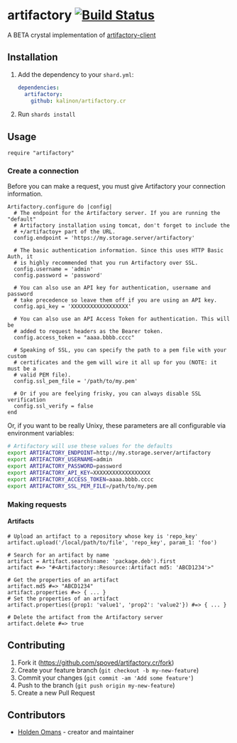 # artifactory [![Build Status](https://travis-ci.com/spoved/artifactory.cr.svg?token=Shp7EsY9qyrwFK1NgezB&branch=master)](https://travis-ci.com/spoved/artifactory.cr)

A BETA crystal implementation of [artifactory-client](https://github.com/chef/artifactory-client)

## Installation

1. Add the dependency to your `shard.yml`:

   ```yaml
   dependencies:
     artifactory:
       github: kalinon/artifactory.cr
   ```

2. Run `shards install`

## Usage

```crystal
require "artifactory"
```

### Create a connection

Before you can make a request, you must give Artifactory your connection information.

```crystal
Artifactory.configure do |config|
  # The endpoint for the Artifactory server. If you are running the "default"
  # Artifactory installation using tomcat, don't forget to include the
  # +/artifactoy+ part of the URL.
  config.endpoint = 'https://my.storage.server/artifactory'

  # The basic authentication information. Since this uses HTTP Basic Auth, it
  # is highly recommended that you run Artifactory over SSL.
  config.username = 'admin'
  config.password = 'password'

  # You can also use an API key for authentication, username and password
  # take precedence so leave them off if you are using an API key.
  config.api_key = 'XXXXXXXXXXXXXXXXXX'

  # You can also use an API Access Token for authentication. This will be 
  # added to request headers as the Bearer token.
  config.access_token = "aaaa.bbbb.cccc"

  # Speaking of SSL, you can specify the path to a pem file with your custom
  # certificates and the gem will wire it all up for you (NOTE: it must be a
  # valid PEM file).
  config.ssl_pem_file = '/path/to/my.pem'

  # Or if you are feelying frisky, you can always disable SSL verification
  config.ssl_verify = false
end
```

Or, if you want to be really Unixy, these parameters are all configurable via environment variables:

```bash
# Artifactory will use these values for the defaults
export ARTIFACTORY_ENDPOINT=http://my.storage.server/artifactory
export ARTIFACTORY_USERNAME=admin
export ARTIFACTORY_PASSWORD=password
export ARTIFACTORY_API_KEY=XXXXXXXXXXXXXXXXXX
export ARTIFACTORY_ACCESS_TOKEN=aaaa.bbbb.cccc
export ARTIFACTORY_SSL_PEM_FILE=/path/to/my.pem
```

### Making requests

#### Artifacts

```crystal
# Upload an artifact to a repository whose key is 'repo_key'
artifact.upload('/local/path/to/file', 'repo_key', param_1: 'foo')

# Search for an artifact by name
artifact = Artifact.search(name: 'package.deb').first
artifact #=> "#<Artifactory::Resource::Artifact md5: 'ABCD1234'>"

# Get the properties of an artifact
artifact.md5 #=> "ABCD1234"
artifact.properties #=> { ... }
# Set the properties of an artifact
artifact.properties({prop1: 'value1', 'prop2': 'value2'}) #=> { ... }

# Delete the artifact from the Artifactory server
artifact.delete #=> true
```

## Contributing

1. Fork it (<https://github.com/spoved/artifactory.cr/fork>)
2. Create your feature branch (`git checkout -b my-new-feature`)
3. Commit your changes (`git commit -am 'Add some feature'`)
4. Push to the branch (`git push origin my-new-feature`)
5. Create a new Pull Request

## Contributors

- [Holden Omans](https://github.com/kalinon) - creator and maintainer
